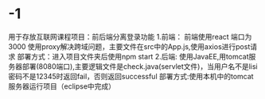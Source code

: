 # -1
用于存放互联网课程项目：前后端分离登录功能
1.前端：
   前端使用react 端口为3000 使用proxy解决跨域问题，主要文件在src中的App.js,使用axios进行post请求
   部署方式：进入项目文件夹后使用npm start
2.后端:
   使用JavaEE,用tomcat服务器部署(8080端口),主要逻辑文件是check.java(servlet文件)，当用户名不是lisi 密码不是12345时返回fail，否则返回successful
   部署方式:使用本机中的tomcat服务器运行项目（eclipse中完成）
